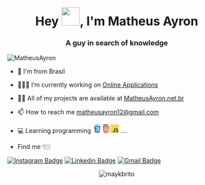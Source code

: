 <h1 align="center"> Hey <img src="https://raw.githubusercontent.com/kaueMarques/kaueMarques/master/hi.gif" height="42" width="42">, I'm Matheus Ayron </h1>
<h3 align="center">A guy in search of knowledge</h3>
<p align="left"><img src="https://komarev.com/ghpvc/?username=MatheusAyron" alt="MatheusAyron" /></p>

-   📍 I'm from Brasil 

-   🚀👨‍🚀 I’m currently working on [Online Applications](https://www.instagram.com/onlineapplications/)
    
-   👨‍💻  All of my projects are available at  [MatheusAyron.net.br](https://github.com/MatheusAyron)
     
-   📫  How to reach me [matheusayron12@gmail.com](mailto:matheusayron12@gmail.com)
    
-   💻 Learning programming <img src="https://raw.githubusercontent.com/devicons/devicon/master/icons/css3/css3-plain-wordmark.svg" alt="css3"  width="20" height="20"/><img src="https://raw.githubusercontent.com/devicons/devicon/master/icons/html5/html5-original-wordmark.svg" alt="html5"  width="20" height="20"/><img src="https://raw.githubusercontent.com/devicons/devicon/master/icons/javascript/javascript-original.svg" alt="javascript" width="20" height="20"/> ....

- Find me  👇🏼

[![Instagram Badge](https://img.shields.io/badge/-Instagram-3664FF?style=flat-square&logo=Instagram&logoColor=white&link=https://www.instagram.com/eu_matheusayron/)](https://www.instagram.com/eu_matheusayron/) [![Linkedin Badge](https://img.shields.io/badge/-Matheus%20Ayron-3664FF?style=flat-square&logo=Linkedin&logoColor=white&link=https://www.linkedin.com/in/matheus-ayron-de-morais-cardoso-b794311bb/)](https://www.linkedin.com/in/matheus-ayron-de-morais-cardoso-b794311bb/) [![Gmail Badge](https://img.shields.io/badge/-matheusayron12@gmail.com-3664FF?style=flat-square&logo=Gmail&logoColor=white&link=mailto:matheusayron12@gmail.com)](mailto:matheusayron12@gmail.com)
<p align="center">
<img src="https://github-readme-stats.vercel.app/api?username=MatheusAyron&show_icons=true" alt="maykbrito"/> 
</p>
